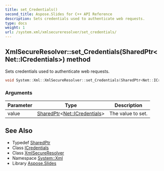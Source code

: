 ```yaml
---
title: set_Credentials()
second_title: Aspose.Slides for C++ API Reference
description: Sets credentials used to authenticate web requests.
type: docs
weight: 1
url: /system.xml/xmlsecureresolver/set_credentials/
---
```

## XmlSecureResolver::set_Credentials(SharedPtr\<Net::ICredentials\>) method


Sets credentials used to authenticate web requests.

```cpp
void System::Xml::XmlSecureResolver::set_Credentials(SharedPtr<Net::ICredentials> value) override
```


### Arguments

| Parameter | Type | Description |
| --- | --- | --- |
| value | [SharedPtr](../../../system/sharedptr/)\<[Net::ICredentials](../../../system.net/icredentials/)\> | The value to set. |

## See Also

* Typedef [SharedPtr](../../../system/sharedptr/)
* Class [ICredentials](../../../system.net/icredentials/)
* Class [XmlSecureResolver](../)
* Namespace [System::Xml](../../)
* Library [Aspose.Slides](../../../)